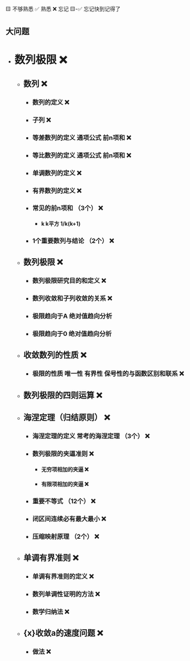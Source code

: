 🟨 不够熟悉  ✅ 熟悉  ❌ 忘记  🟨-✅ 忘记快到记得了

## 大问题
- # 数列极限 ❌
  - ## 数列 ❌
    - ### 数列的定义 ❌
    - ### 子列 ❌
    - ### 等差数列的定义 通项公式 前n项和 ❌
    - ### 等比数列的定义 通项公式 前n项和 ❌
    - ### 单调数列的定义 ❌
    - ### 有界数列的定义 ❌
    - ### 常见的前n项和 （3个） ❌
      - #### k k平方 1/k(k+1)
    - ### 1个重要数列与结论 （2个） ❌
  - ## 数列极限 ❌
    - ### 数列极限研究目的和定义 ❌
    - ### 数列收敛和子列收敛的关系 ❌
    - ### 极限趋向于A 绝对值趋向分析
    - ### 极限趋向于0 绝对值趋向分析
  - ## 收敛数列的性质 ❌
    - ### 极限的性质 唯一性 有界性 保号性的与函数区别和联系 ❌
  - ## 数列极限的四则运算 ❌
  - ## 海涅定理（归结原则） ❌
    - ### 海涅定理的定义 常考的海涅定理 （3个） ❌
    - ### 数列极限的夹逼准则 ❌
      - #### 无穷项相加的夹逼 ❌
      - #### 有限项相加的夹逼 ❌
    - ### 重要不等式 （12个） ❌
    - ### 闭区间连续必有最大最小 ❌
    - ### 压缩映射原理 （2个） ❌
  - ## 单调有界准则 ❌
    - ### 单调有界准则的定义 ❌
    - ### 数列单调性证明的方法 ❌
    - ### 数学归纳法 ❌
  - ## {x}收敛a的速度问题 ❌
    - ### 做法 ❌
